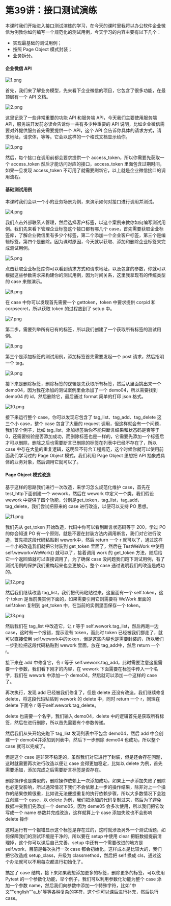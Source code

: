 # 第39讲：接口测试演练

本课时我们开始进入接口测试演练的学习，在今天的课时里我将以办公软件企业微信为例教你如何编写一个规范化的测试用例，今天学习的内容主要有以下几个：

* 实现最基础的测试用例；
* 按照 Page Object 模式封装；
* 业务拆分。

#### 企业微信 API


<Image alt="1.png" src="https://s0.lgstatic.com/i/image/M00/04/06/Ciqc1F6zpsmAGTxQAAPiaGeyA9c810.png"/> 


首先，我们来了解业务模型，先来看下企业微信的项目，它包含了很多功能，在最顶层有一个 API 文档。


<Image alt="2.png" src="https://s0.lgstatic.com/i/image/M00/04/06/Ciqc1F6zptGAL9FGAAODNPdO0tw364.png"/> 


这里记录了一些非常重要的功能 API 和服务端 API，今天我们主要使用服务端 API，服务端开发前必读会告诉你一共有多少种重要的 API 说明，比如企业微信需要对外提供服务首先需要提供一个 API，这个 API 会告诉你具体的请求方式，请求地址，请求体，等等。它会以这样的一个格式文档显示给你。


<Image alt="3.png" src="https://s0.lgstatic.com/i/image/M00/04/06/Ciqc1F6zptqAMfuRAACjQeh-sQo875.png"/> 


然后，每个接口在调用前都会要求提供一个 access_token，所以你需要先获取一个 access_token 然后才能访问对应的接口，access_token 里面包含过期时间，如果一旦发现 access_token 不可用了就需要刷新它，以上就是企业微信接口的调用流程。

#### 基础测试用例

本课时我们会以一个小的业务场景为例，来演示如何对接口进行调用并测试。


<Image alt="4.png" src="https://s0.lgstatic.com/i/image/M00/04/06/CgqCHl6zpuOAUh4yAASayLcWEr0388.png"/> 


我们点击外部联系人管理，然后选择客户标签，以这个案例来教你如何编写测试用例。我们先来看下管理企业标签这个接口都有哪几个 case，首先需要获取企业标签库，了解企业微信里有多少个标签，第二个添加一个企业客户标签，第三个是编辑标签，第四个是删除。因为课时原因，今天就以获取、添加和删除企业标签来完成测试用例。


<Image alt="5.png" src="https://s0.lgstatic.com/i/image/M00/04/07/CgqCHl6zpuuAN3wPAAD5XIRPce4177.png"/> 


点击获取企业标签库你可以看到请求方式和请求地址，以及包含的参数，你就可以根据这些参数需求来构建你的测试用例，因为时间关系，这里我拿现有的传统类型的 case 来做演示。


<Image alt="6.png" src="https://s0.lgstatic.com/i/image/M00/04/06/Ciqc1F6zpvKAMfjdAAJ9ZRNiYr0447.png"/> 


在 case 中你可以发现首先需要一个 gettoken，token 中要求提供 corpid 和 corpsecret，所以获取 token 的过程放到了 setup 中。


<Image alt="7.png" src="https://s0.lgstatic.com/i/image/M00/04/07/CgqCHl6zpvmADlusAAGaXfzygtE098.png"/> 


第二步，需要列举所有已有的标签，所以我们创建了一个获取所有标签的测试用例。


<Image alt="8.png" src="https://s0.lgstatic.com/i/image/M00/04/07/CgqCHl6zpwKALS8uAAHp100h8Bs993.png"/> 


第三个是添加标签的测试用例，添加标签首先需要发起一个 post 请求，然后指明一个 tag。


<Image alt="9.png" src="https://s0.lgstatic.com/i/image/M00/04/07/Ciqc1F6zpwuARh4AAAH2B77hd3w941.png"/> 


接下来是删除标签，删除标签的逻辑是先获取所有标签，然后从里面挑出来一个demo04，因为我在添加的测试案例里会添加了一个 demo04，所以需要找到 demo04 的 id，然后删除它，最后通过 format 简单的打印 json 格式。


<Image alt="10.png" src="https://s0.lgstatic.com/i/image/M00/04/07/Ciqc1F6zpxSAIH0uAAM9UzYrBl8381.png"/> 


接下来运行整个 case，你可以发现它包含了 tag_list、tag_add、tag_delete 这三个小 case，整个 case 包含了大量的 request 调用，但这样就会有一个问题，我们举个例子，比如 tag_list，添加标签后你不能只断言结果和状态码是否等于 0，还需要校验是否添加成功，而删除标签也是一样的，它需要先添加一个标签后才可以删除，删除之后也需要断言已删除的标签在列表中已经不存在了，所以 case 中存在大量的重复逻辑，这明显不符合工程规范，这个时候你就可以使用前面我们学习过的 Page Object 模式，我们利用 Page Object 思想把 API 抽象成具体的业务对象，然后调用它就可以了。

#### Page Object 模式改造

基于这样的思路我们进行一次改造，来学习怎么规范化维护 case，首先在 test_http下面创建一个 wework，然后在 wework 中定义一个类，我们假设 wework 中提供了四个功能，分别是get_token，tag_list，tag_add，tag_delete，我们尝试把原来的 case 进行改造，以便可以支持 PO 思想。


<Image alt="11.png" src="https://s0.lgstatic.com/i/image/M00/04/07/Ciqc1F6zpyCAARn8AAHC596PqcY323.png"/> 


我们先从 get_token 开始改造，代码中你可以看到断言状态码等于 200，学过 PO 的你会知道 PO 有一个原则，就是不要在封装方法内调用断言，我们对它进行改造，首先把这段代码粘贴到 wework中，然后 return 一个 r 就可以了，通过这样一个小的改造我们就把它封装到 get_token 里面了，然后在 TestWeWork 中使用 self.wework=WeWork() 就可以了，接着调用 work 的 get_token 方法，随后给它一个返回值就可以直接调用了，为了确保 case 没问题我们跑下测试用例，有了测试用例的保护我们重构起来也会更放心，整个 case 通过说明我们的改造是成功的。


<Image alt="12.png" src="https://s0.lgstatic.com/i/image/M00/04/07/CgqCHl6zpymAC6lxAAFjpeKHp4E485.png"/> 


然后我们继续改造 tag_list，我们把代码粘贴过来，这里面有一个 self.token，这个 token 是当前类实例下面的，如果需要引用它则需要将 WeWork 里面的 self.token 复制到 get_token 中，在当前的实例里面保存一个 token。


<Image alt="13.png" src="https://s0.lgstatic.com/i/image/M00/04/07/Ciqc1F6zpzOAJekjAADLjwU2r_k764.png"/> 


然后我们在 tag_list 中改造它，让 r 等于 self.wework.tag_list，然后再跑一边 case，这时有一个报错，提示没有 token，而此时 token 已经被我们挪走了，就可以直接使用 self.wework中的token，但是这些内容也是需要封装的，所以我们一步到位把这段代码粘贴到 wework 里面，放在 tag_add中，然后 return 一个 r。

接下来在 add 中修复它，令 r 等于 self.wework.tag_add，此时需要注意这里需要一个参数，我们看下刚才的内容，在 wework 下面需要在标签中传入一个名字，我们在 wework 中添加一个 demo04，然后就可以添加一个这样的 case 了。

再次执行，发现 add 已经被我们修复了，但是 delete 还没有改造，我们继续修复 delete，将这段代码粘贴到 wework 的 delete 中，同时 return 一个 r，同理在 delete 下面令 r 等于self.wework.tag_delete。

delete 也需要一个名字，我们输入 demo04，delete 中的逻辑首先是获取所有标签，然后在进行删除，所以首先需要有个参数传递。

然后我们从头开始先跑下 tag_list 发现列表中不包含 demo04，然后 add 中会创建一个 demo04并添加到列表中，然后下一步删除 demo04 也成功，所以整个 case 就可以完成了。

但是这个 case 是非常不稳定的，虽然我们对它进行了封装，但是还会存在问题，这时就需要再次进行改造以便让 case 变得更加稳定，比如以 delete 为例，首先需要添加，添加完成之后需要断言标签是否存在。

删除操作也是类似的，删除操作依赖上一次添加成功，如果上一步添加失败了删除也必定受影响，所以通常情况下我们不会依赖上一步的操作结果，除非对上一个操作的结果依赖很重，比如说无法便捷重复的执行依赖步骤，所以大多数情况下会独立创建一个 case，以 delete 为例，我们把添加的代码复制过来，然后为了避免数据冲突我们先添加一个 demo05，因为 deme05 会多次使用，所以我们把它改写成一个 name 参数并完成改造，这样就算上个 case 添加失败也不会影响 delete 操作

这时运行有一个报错显示这个标签是存在过的，这时就涉及另外一个测试话题，如何保障我们的测试环境是干净的，所以要在 setup 中使用 clear 把脏数据提前清理掉，这个你可以课后自己完善，setup 中还有一个需要改进的地方是 self.work，目前是每次执行一次 case 都会初始化，这样成本是比较大的，我们把它改造成 setup_class，升级为 classmethod，然后把 self 换成 cls，通过这个办法就可以不用每次都进行初始化了。

搞定了 case 结构，接下来如果我想添加更多的标签，删除更多的标签，可以使用 Pytest 的一个参数化功能，举个例子，我们可以利用参数化功能为整个 case 添加一个参数 name，然后我们向参数中添加一个特殊字符，比如"中文""english""a_b"等等各种复杂的字符，这个你可以课后进行补充，然后执行 case。

